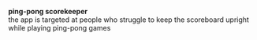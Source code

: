 **ping-pong scorekeeper**<br>
the app is targeted at people who struggle to keep the scoreboard upright while playing ping-pong games
